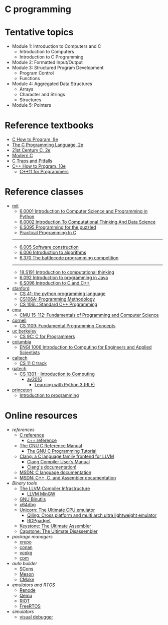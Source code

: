 # C programming

# Tentative topics
- Module 1: Introduction to Computers and C
  - Introduction to Computers
  - Introduction to C Programming
- Module 2: Formatted Input/Output
- Module 3: Structured Program Development
  - Program Control
  - Functions
- Module 4: Aggregated Data Structures
  - Arrays
  - Character and Strings
  - Structures
- Module 5: Pointers


# Reference textbooks
- [C How to Program, 9e](https://github.com/pdeitel/CHowtoProgram9e)
- [The C Programming Language, 2e](https://www.cs.princeton.edu/~bwk/cbook.html)
- [21st Century C, 2e](https://www.oreilly.com/library/view/21st-century-c/9781491904428/)
- [Modern C](https://www.manning.com/books/modern-c)
- [C Traps and Pitfalls](http://literateprogramming.com/ctraps.pdf)
- [C++ How to Program, 10e](https://github.com/pdeitel/CPlusPlusHowToProgram10e)
  - [C++11 for Programmers](https://github.com/pdeitel/CPlusPlus11forProgrammers)

# Reference classes
- [mit](https://ocw.mit.edu/collections/introductory-programming/)
  - [6.0001 Introduction to Computer Science and Programming in Python](https://ocw.mit.edu/courses/6-0001-introduction-to-computer-science-and-programming-in-python-fall-2016/)
  - [6.0002 Introduction To Computational Thinking And Data Science](https://ocw.mit.edu/courses/6-0002-introduction-to-computational-thinking-and-data-science-fall-2016/)
  - [6.S095 Programming for the puzzled](https://ocw.mit.edu/courses/6-s095-programming-for-the-puzzled-january-iap-2018/)
  - [Practical Programming In C](https://ocw.mit.edu/courses/6-087-practical-programming-in-c-january-iap-2010/)
  - ---
  - [6.005 Software construction](https://ocw.mit.edu/courses/6-005-software-construction-spring-2016/)
  - [6.006 Introduction to algorithms](https://ocw.mit.edu/courses/6-006-introduction-to-algorithms-spring-2020/)
  - [6.370 The battlecode programming competition](https://ocw.mit.edu/courses/6-370-the-battlecode-programming-competition-january-iap-2013/)
  - ---
  - [18.S191 Introduction to computational thinking](https://computationalthinking.mit.edu/)
  - [6.092 Introduction to programming in Java](https://ocw.mit.edu/courses/6-092-introduction-to-programming-in-java-january-iap-2010/)
  - [6.S096 Introduction to C and C++](https://ocw.mit.edu/courses/6-s096-introduction-to-c-and-c-january-iap-2013/)
- [stanford](https://www.cs.stanford.edu/courses-overview)
  - [CS 41: the python programming language](https://stanfordpython.com/)
  - [CS106A: Programming Methodology](https://web.stanford.edu/class/cs106a/)
  - [CS 106L: Standard C++ Programming](http://web.stanford.edu/class/cs106l/)
- [cmu](http://coursecatalog.web.cmu.edu/schools-colleges/schoolofcomputerscience/undergraduatecomputerscience/)
  - [CMU 15-112: Fundamentals of Programming and Computer Science](https://www.cs.cmu.edu/~112/)
- [cornell](https://www.cs.cornell.edu/courseinfo)
  - [CS 1109: Fundamental Programming Concepts](https://www.cs.cornell.edu/courses/cs1109)
- [uc berkeley](https://www2.eecs.berkeley.edu/Courses/CS/)
  - [CS 9C: C for Programmers](https://selfpaced.bitbucket.io/)
- [columbia](https://www.cs.columbia.edu/education/courses/)
  - [ENGI 1006 Introduction to Computing for Engineers and Applied Scientists](https://www.cs.columbia.edu/~paine/1006/)
- [caltech](https://www.cms.caltech.edu/academics/courses)
  - [CS 11 C track](http://users.cms.caltech.edu/~mvanier/CS11_C/)
- [gatech](https://catalog.gatech.edu/coursesaz/cs/)
  - [CS 1301 - Introduction to Computing](https://gt-student-wiki.org/mediawiki/index.php/CS_1301)
    - [ay2016](https://sites.cc.gatech.edu/classes/AY2016/cs1301_spring/)
      - [Learning with Python 3 (RLE)](http://openbookproject.net/thinkcs/python/english3e/index.html)
- [princeton](https://online.princeton.edu/courses)
  - [Introduction to programming](https://introcs.cs.princeton.edu/)

# Online resources
- *references*
  - [C reference](https://en.cppreference.com/w/c)
    - [c++ reference](https://en.cppreference.com)
  - [The GNU C Reference Manual](https://www.gnu.org/software/gnu-c-manual/gnu-c-manual.html)
    - [The GNU C Programming Tutorial](http://www.crasseux.com/books/ctutorial/)
  - [Clang: a C language family frontend for LLVM](https://clang.llvm.org/)
    - [Clang Compiler User’s Manual](https://clang.llvm.org/docs/UsersManual.html)
    - [Clang's documentation!](https://clang.llvm.org/docs/index.html)
  - [MSDN: C language documentation](https://learn.microsoft.com/en-us/cpp/c-language)
  - [MSDN: C++, C, and Assembler documentation](https://learn.microsoft.com/en-us/cpp)
- *Binary tools*
  - [The LLVM Compiler Infrastructure](https://llvm.org/)
    - [LLVM MinGW](https://github.com/mstorsjo/llvm-mingw)
  - [GNU Binutils](https://www.gnu.org/software/binutils/)
  - [x64dbg](https://x64dbg.com/)
  - [Unicorn: The Ultimate CPU emulator](https://www.unicorn-engine.org/)
    - [Qiling: Cross platform and multi arch ultra lightweight emulator](https://qiling.io)
    - [ROPgadget](https://github.com/JonathanSalwan/ROPgadget)
  - [Keystone: The Ultimate Assembler](https://www.keystone-engine.org/)
  - [Capstone: The Ultimate Disassembler](http://www.capstone-engine.org/)
- *package managers*
  - [xrepo](https://github.com/xmake-io/xrepo)
  - [conan](https://conan.io/)
  - [vcpkg](https://github.com/microsoft/vcpkg)
  - [cpm](https://github.com/cpm-cmake/CPM.cmake)
- *auto builder*
  - [SCons](https://scons.org/)
  - [Meson](https://mesonbuild.com/)
  - [CMake](https://cmake.org/)
- *emulators and RTOS*
  - [Renode](https://renode.io/)
  - [Qemu](https://www.qemu.org/)
  - [RIOT](https://www.riot-os.org/)
  - [FreeRTOS](https://www.freertos.org/)
- *simulators*
  - [visual debugger](https://pythontutor.com/)